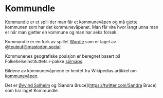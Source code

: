 # Kommundle

[Kommundle](www.kommundle.no) er et spill der man får et kommunevåpen og må gjette kommunen som har det kommunevåpenet. Man får vite hvor langt unna man er når man gjetter en kommune og man har seks forsøk. 

Kommundle er en fork av spillet [Wordle](https://worldle.teuteuf.fr/) som er laget av [@teuteuf@mastodon.social](https://mastodon.social/@teuteuf). 

Kommunenes geografiske posisjon er beregnet basert på Folkehelseinstituttets r-pakke [splmaps](https://docs.sykdomspulsen.no/splmaps/articles/splmaps.html). 

Bildene av kommunevåpnene er hentet fra Wikipedias artikkel om [kommunevåpen](https://no.m.wikipedia.org/wiki/Kommunev%C3%A5pen_i_Norge). 

Det er [Øyvind Solheim](https://github.com/oyvindbso) og [Sandra Bruce](https://twitter.com/Sandra Bruce) som har laget Kommundle.